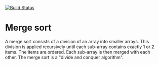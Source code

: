 [![Build Status](https://travis-ci.org/jean553/merge-sort.svg?branch=master)](https://travis-ci.org/jean553/merge-sort)

# Merge sort

A merge sort consists of a division of an array into smaller arrays.
This division is applied recursively until each sub-array contains exactly 1 or 2 items.
The items are ordered. Each sub-array is then merged with each other.
The merge sort is a "divide and conquer algorithm".
